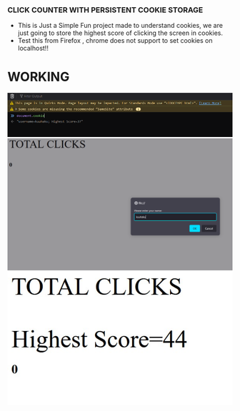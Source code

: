 ### CLICK COUNTER WITH PERSISTENT COOKIE STORAGE

- This is Just a Simple Fun project made to understand cookies, we are just going to store the highest score of clicking the screen in cookies.
- Test this from Firefox , chrome does not support to set cookies on localhost!!

# WORKING
![](https://github.com/sireeshdevaraj/click-counter-with-persistent-cookies/blob/master/assets/console.png)
![](https://github.com/sireeshdevaraj/click-counter-with-persistent-cookies/blob/master/assets/enter-username.png)
![](https://github.com/sireeshdevaraj/click-counter-with-persistent-cookies/blob/master/assets/score.jpg)
